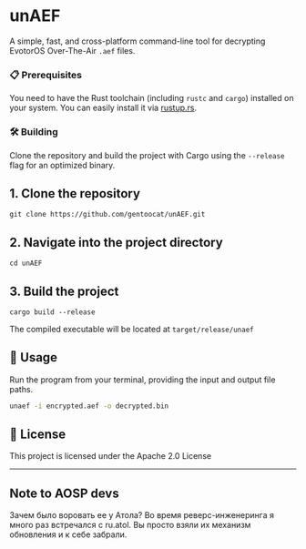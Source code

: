 # unAEF

A simple, fast, and cross-platform command-line tool for decrypting EvotorOS Over-The-Air `.aef` files.

### 📋 Prerequisites

You need to have the Rust toolchain (including `rustc` and `cargo`) installed on your system. You can easily install it via [rustup.rs](https://rustup.rs/).

### 🛠️ Building

Clone the repository and build the project with Cargo using the `--release` flag for an optimized binary.


## 1. Clone the repository
```
git clone https://github.com/gentoocat/unAEF.git
```
## 2. Navigate into the project directory
```
cd unAEF
```
## 3. Build the project
```
cargo build --release
```
The compiled executable will be located at `target/release/unaef` 

## 🚀 Usage

Run the program from your terminal, providing the input and output file paths.

```bash
unaef -i encrypted.aef -o decrypted.bin
```

## 📜 License

This project is licensed under the Apache 2.0 License

---

## Note to AOSP devs

Зачем было воровать ее у Атола? Во время реверс-инженеринга я много раз встречался с ru.atol. Вы просто взяли их механизм обновления и к себе забрали.
